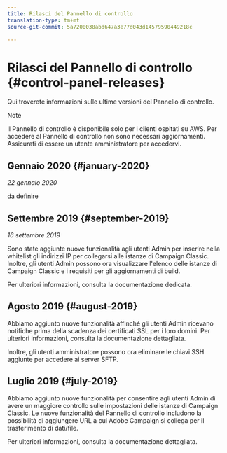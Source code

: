 ```yaml
---
title: Rilasci del Pannello di controllo
translation-type: tm+mt
source-git-commit: 5a7200038abd647a3e77d043d14579590449218c

---
```



# Rilasci del Pannello di controllo {#control-panel-releases}

Qui troverete informazioni sulle ultime versioni del Pannello di controllo.

>[!NOTE]
>
>Il Pannello di controllo è disponibile solo per i clienti ospitati su AWS. Per accedere al Pannello di controllo non sono necessari aggiornamenti. Assicurati di essere un utente amministratore per accedervi.

## Gennaio 2020 {#january-2020}

*22 gennaio 2020*

da definire

## Settembre 2019 {#september-2019}

*16 settembre 2019*

Sono state aggiunte nuove funzionalità agli utenti Admin per inserire nella whitelist gli indirizzi IP per collegarsi alle istanze di Campaign Classic.
Inoltre, gli utenti Admin possono ora visualizzare l&#39;elenco delle istanze di Campaign Classic e i requisiti per gli aggiornamenti di build.

Per ulteriori informazioni, consulta la documentazione [](instances-settings/using/ip-whitelisting-instance-access.md)dedicata.

## Agosto 2019 {#august-2019}

Abbiamo aggiunto nuove funzionalità affinché gli utenti Admin ricevano notifiche prima della scadenza dei certificati SSL per i loro domini. Per ulteriori informazioni, consulta la documentazione [](subdomains-certificates/using/monitoring-ssl-certificates.md)dettagliata.

Inoltre, gli utenti amministratore possono ora eliminare le chiavi SSH aggiunte per accedere ai server SFTP.

## Luglio 2019 {#july-2019}

Abbiamo aggiunto nuove funzionalità per consentire agli utenti Admin di avere un maggiore controllo sulle impostazioni delle istanze di Campaign Classic. Le nuove funzionalità del Pannello di controllo includono la possibilità di aggiungere URL a cui Adobe Campaign si collega per il trasferimento di dati/file.

Per ulteriori informazioni, consulta la documentazione [](instances-settings/using/url-permissions.md)dettagliata.
